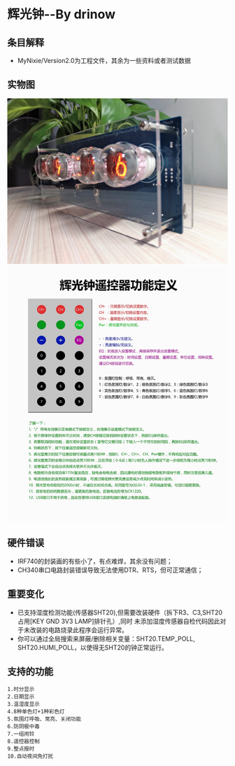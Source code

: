 ﻿# 辉光钟--By drinow
## 条目解释
- MyNixie/Version2.0为工程文件，其余为一些资料或者测试数据

## 实物图
![image](https://github.com/drinow/MyNixieClock/blob/master/MyNixie/Version2.0/picture/nixietube1.jpg)
![image](https://github.com/drinow/MyNixieClock/blob/master/MyNixie/Version2.0/picture/FunctionDefine.jpg)

## 硬件错误
- IRF740的封装画的有些小了，有点难焊，其余没有问题；
- CH340串口电路封装错误导致无法使用DTR、RTS，但可正常通信；

## 重要变化
- 已支持湿度检测功能(传感器SHT20),但需要改装硬件（拆下R3、C3,SHT20占用[KEY GND 3V3 LAMP]排针孔）,同时
未添加湿度传感器自检代码因此对于未改装的电路烧录此程序会运行异常。
- 你可以通过全局搜索来屏蔽/删除相关变量：SHT20.TEMP_POLL, SHT20.HUMI_POLL，以使得无SHT20的钟正常运行。

## 支持的功能
	1.时分显示
	2.日期显示
	3.温湿度显示
	4.8种单色灯+1种彩色灯
	5.氛围灯呼吸、常亮、关闭功能
	6.防阴极中毒
	7.一组闹铃
	8.遥控器控制
	9.整点报时
	10.自动夜间免打扰
